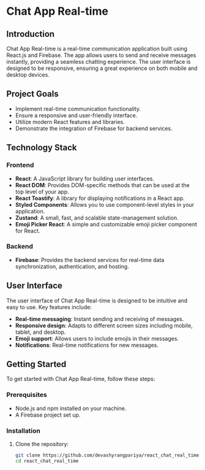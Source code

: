 # Chat App Real-time

## Introduction
Chat App Real-time is a real-time communication application built using React.js and Firebase. The app allows users to send and receive messages instantly, providing a seamless chatting experience. The user interface is designed to be responsive, ensuring a great experience on both mobile and desktop devices.

## Project Goals
- Implement real-time communication functionality.
- Ensure a responsive and user-friendly interface.
- Utilize modern React features and libraries.
- Demonstrate the integration of Firebase for backend services.

## Technology Stack
### Frontend
- **React**: A JavaScript library for building user interfaces.
- **React DOM**: Provides DOM-specific methods that can be used at the top level of your app.
- **React Toastify**: A library for displaying notifications in a React app.
- **Styled Components**: Allows you to use component-level styles in your application.
- **Zustand**: A small, fast, and scalable state-management solution.
- **Emoji Picker React**: A simple and customizable emoji picker component for React.

### Backend
- **Firebase**: Provides the backend services for real-time data synchronization, authentication, and hosting.

## User Interface
The user interface of Chat App Real-time is designed to be intuitive and easy to use. Key features include:
- **Real-time messaging**: Instant sending and receiving of messages.
- **Responsive design**: Adapts to different screen sizes including mobile, tablet, and desktop.
- **Emoji support**: Allows users to include emojis in their messages.
- **Notifications**: Real-time notifications for new messages.

## Getting Started
To get started with Chat App Real-time, follow these steps:

### Prerequisites
- Node.js and npm installed on your machine.
- A Firebase project set up.

### Installation
1. Clone the repository:
   ```sh
   git clone https://github.com/devashyrangpariya/react_chat_real_time.git
   cd react_chat_real_time

